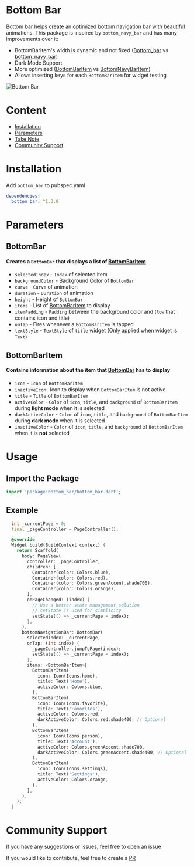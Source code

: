 # Bottom Bar

Bottom bar helps create an optimized bottom navigation bar with beautiful animations. This package is inspired by `bottom_navy_bar` and has many improvements over it:

- BottomBarItem's width is dynamic and not fixed ([Bottom_bar](https://github.com/CoderUni/bottom_bar/blob/main/assets/preview.gif) vs [bottom_navy_bar](https://github.com/pedromassango/bottom_navy_bar/blob/master/images/navy.gif))
- Dark Mode Support
- More optimized ([BottomBarItem](https://github.com/CoderUni/bottom_bar/blob/87cb7e53976e9c27c72d18a4efad2e474255cf8b/lib/bottom_bar.dart#L58) vs [BottomNavyBarItem](https://github.com/pedromassango/bottom_navy_bar/blob/2e88b51a445006d4a0a21b3f0dd22627f1a6e359/lib/bottom_navy_bar.dart#L145))
- Allows inserting keys for each `BottomBarItem` for widget testing

![Bottom Bar](https://raw.githubusercontent.com/CoderUni/bottom_bar/main/assets/preview.gif)

# Content

- [Installation](#Installation)
- [Parameters](#Parameters)
- [Take Note](#take-note)
- [Community Support](#community-support)

# Installation
Add `bottom_bar` to pubspec.yaml
```yaml
dependencies:
  bottom_bar: ^1.3.0
```

# Parameters

## BottomBar
#### Creates a `BottomBar` that displays a list of [BottomBarItem](###BottomBarItem)

-  `selectedIndex` - `Index` of selected item
-  `backgroundColor` - Background Color of `BottomBar`
-  `curve` - `Curve` of animation
-  `duration` - `Duration` of animation
-  `height` - Height of `BottomBar`
-  `items` - List of [BottomBarItem](###BottomBarItem) to display
-  `itemPadding` - `Padding` between the background color and (`Row` that contains icon and title)
-  `onTap` - Fires whenever a `BottomBarItem` is tapped
-  `textStyle` - `TextStyle` of `title` widget (Only applied when widget is `Text`)

 
## BottomBarItem
#### Contains information about the item that [BottomBar](###BottomBar) has to display
-  `icon` - `Icon` of `BottomBarItem`
-  `inactiveIcon`- Icon to display when `BottomBarItem` is not active
-  `title` - `Title` of `BottomBarItem`
-  `activeColor` - `Color` of `icon`, `title`, and `background` of `BottomBarItem` during **light mode** when it is selected
-  `darkActiveColor` - `Color` of `icon`, `title`, and `background` of `BottomBarItem` during **dark mode** when it is selected
-  `inactiveColor` - `Color` of `icon`, `title`, and `background` of `BottomBarItem` when it is **not** selected

# Usage

## Import the Package
```dart
import 'package:bottom_bar/bottom_bar.dart';
```

## Example
```dart
  int _currentPage = 0;
  final _pageController = PageController();

  @override
  Widget build(BuildContext context) {
    return Scaffold(
      body: PageView(
        controller: _pageController,
        children: [
          Container(color: Colors.blue),
          Container(color: Colors.red),
          Container(color: Colors.greenAccent.shade700),
          Container(color: Colors.orange),
        ],
        onPageChanged: (index) {
          // Use a better state management solution
          // setState is used for simplicity
          setState(() => _currentPage = index);
        },
      ),
      bottomNavigationBar: BottomBar(
        selectedIndex: _currentPage,
        onTap: (int index) {
          _pageController.jumpToPage(index);
          setState(() => _currentPage = index);
        },
        items: <BottomBarItem>[
          BottomBarItem(
            icon: Icon(Icons.home),
            title: Text('Home'),
            activeColor: Colors.blue,
          ),
          BottomBarItem(
            icon: Icon(Icons.favorite),
            title: Text('Favorites'),
            activeColor: Colors.red,
            darkActiveColor: Colors.red.shade400, // Optional
          ),
          BottomBarItem(
            icon: Icon(Icons.person),
            title: Text('Account'),
            activeColor: Colors.greenAccent.shade700,
            darkActiveColor: Colors.greenAccent.shade400, // Optional
          ),
          BottomBarItem(
            icon: Icon(Icons.settings),
            title: Text('Settings'),
            activeColor: Colors.orange,
          ),
        ],
      ),
    );
  }
```

# Community Support

If you have any suggestions or issues, feel free to open an [issue](https://github.com/CoderUni/bottom_bar/issues)

If you would like to contribute, feel free to create a [PR](https://github.com/CoderUni/bottom_bar/pulls)